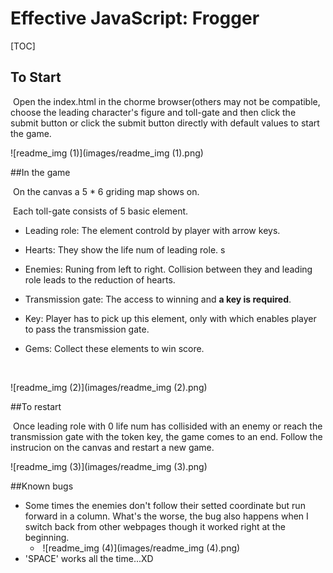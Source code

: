 # Effective JavaScript: Frogger

[TOC]

## To Start 

​	Open the index.html in the chorme browser(others may not be compatible, choose the leading character's figure and toll-gate and then click the submit button or click the submit button directly with default values to start the game.

![readme_img (1)](images/readme_img (1).png)

##In the game

​	On the canvas a 5 * 6 griding map shows on. 

​	Each toll-gate consists of 5 basic element.

* Leading role: The element controld by player with arrow keys.

* Hearts: They show the life num of leading role. s

* Enemies:  Runing from left to right. Collision between they and leading role leads to the reduction of hearts.

* Transmission gate: The access to winning and **a key is required**.

* Key:  Player has to pick up this element, only with which enables player to pass the transmission gate.

* Gems: Collect these elements to win score.  

  ​

![readme_img (2)](images/readme_img (2).png)

##To restart

​	Once leading role with 0 life num has collisided with an enemy or reach the transmission gate with the token key, the game comes to an end.  Follow the instrucion on the canvas and restart a new game.

![readme_img (3)](images/readme_img (3).png)

##Known bugs

* Some times the enemies don't follow their setted coordinate but run forward in a column. What's the worse, the bug also happens when I switch back from other webpages though it worked right at the beginning.
  * ​					![readme_img (4)](images/readme_img (4).png) 
* 'SPACE' works all the time...XD

